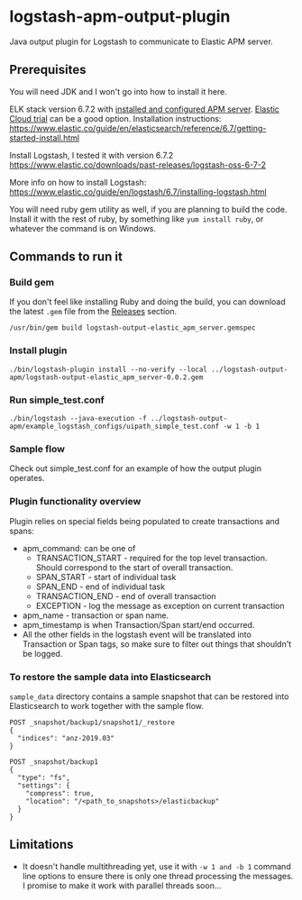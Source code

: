 # logstash-apm-output-plugin
Java output plugin for Logstash to communicate to Elastic APM server.

## Prerequisites
You will need JDK and I won't go into how to install it here.

ELK stack version 6.7.2 with [installed and configured APM server](https://www.elastic.co/guide/en/apm/server/6.7/installing.html). [Elastic Cloud trial](https://www.elastic.co/cloud/elasticsearch-service/signup) can be a good option. Installation instructions:
https://www.elastic.co/guide/en/elasticsearch/reference/6.7/getting-started-install.html

Install Logstash, I tested it with version 6.7.2
https://www.elastic.co/downloads/past-releases/logstash-oss-6-7-2

More info on how to install Logstash:
https://www.elastic.co/guide/en/logstash/6.7/installing-logstash.html

You will need ruby gem utility as well, if you are planning to build the code. Install it with the rest of ruby, by something like `yum install ruby`, or whatever the command is on Windows.

## Commands to run it
### Build gem
If you don't feel like installing Ruby and doing the build, you can download the latest `.gem` file from the [Releases](https://github.com/michaelhyatt/logstash-apm-output-plugin/releases) section.
```
/usr/bin/gem build logstash-output-elastic_apm_server.gemspec
```

### Install plugin
```
./bin/logstash-plugin install --no-verify --local ../logstash-output-apm/logstash-output-elastic_apm_server-0.0.2.gem
```

### Run simple_test.conf
```
./bin/logstash --java-execution -f ../logstash-output-apm/example_logstash_configs/uipath_simple_test.conf -w 1 -b 1
```

### Sample flow
Check out simple_test.conf for an example of how the output plugin operates.

### Plugin functionality overview
Plugin relies on special fields being populated to create transactions and spans:
* apm_command: can be one of
  * TRANSACTION_START - required for the top level transaction. Should correspond to the start of overall transaction.
  * SPAN_START - start of individual task
  * SPAN_END - end of individual task
  * TRANSACTION_END - end of overall transaction
  * EXCEPTION - log the message as exception on current transaction
* apm_name - transaction or span name.
* apm_timestamp is when Transaction/Span start/end occurred.
* All the other fields in the logstash event will be translated into Transaction or Span tags, so make sure to filter out things that shouldn't be logged.

### To restore the sample data into Elasticsearch
`sample_data` directory contains a sample snapshot that can be restored into Elasticsearch to work together with the sample flow.
```
POST _snapshot/backup1/snapshot1/_restore
{
  "indices": "anz-2019.03"
}

POST _snapshot/backup1
{
  "type": "fs",
  "settings": {
    "compress": true,
    "location": "/<path_to_snapshots>/elasticbackup"
  }
}
```

## Limitations
* It doesn't handle multithreading yet, use it with `-w 1 and -b 1` command line options to ensure there is only one thread processing the messages. I promise to make it work with parallel threads soon...
